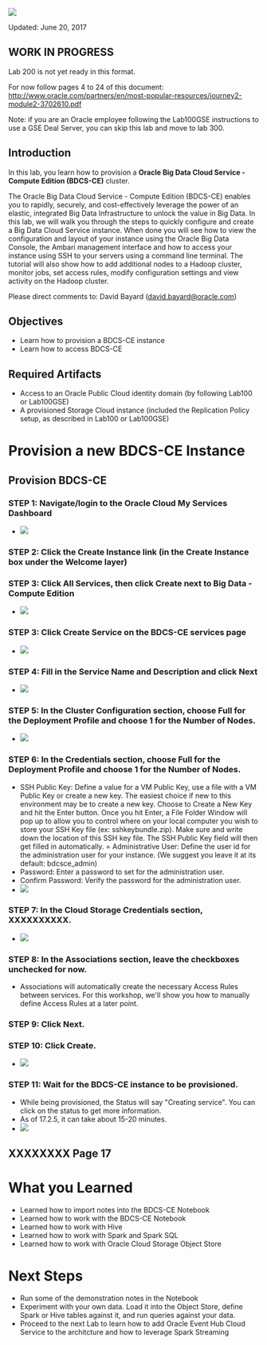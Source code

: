 ![](images/200/200.JPG)  

Updated: June 20, 2017

## WORK IN PROGRESS

Lab 200 is not yet ready in this format.

For now follow pages 4 to 24 of this document: http://www.oracle.com/partners/en/most-popular-resources/journey2-module2-3702610.pdf

Note: if you are an Oracle employee following the Lab100GSE instructions to use a GSE Deal Server, you can skip this lab and move to lab 300.


## Introduction

In this lab, you learn how to provision a **Oracle Big Data Cloud Service - Compute Edition (BDCS-CE)** cluster.  

The Oracle Big Data Cloud Service - Compute Edition (BDCS-CE) enables you to rapidly, securely, and cost-effectively leverage the power of an elastic, integrated Big Data Infrastructure to unlock the value in Big Data.   In this lab, we will walk you through the steps to quickly configure and create a Big Data Cloud Service instance.  When done you will see how to view the configuration and layout of your instance using the Oracle Big Data Console, the Ambari management interface and how to access your instance using SSH to your servers using a command line terminal.  The tutorial will also show how to add additional nodes to a Hadoop cluster, monitor jobs, set access rules, modify configuration settings and view activity on the Hadoop cluster.  


Please direct comments to: David Bayard (david.bayard@oracle.com)

## Objectives

- Learn how to provision a BDCS-CE instance
- Learn how to access BDCS-CE

## Required Artifacts

- Access to an Oracle Public Cloud identity domain (by following Lab100 or Lab100GSE)
- A provisioned Storage Cloud instance (included the Replication Policy setup, as described in Lab100 or Lab100GSE)

# Provision a new BDCS-CE Instance

## Provision BDCS-CE

### **STEP 1**: Navigate/login to the Oracle Cloud My Services Dashboard  

- ![](images/300/snap0011988.jpg) 

### **STEP 2**: Click the Create Instance link (in the Create Instance box under the Welcome layer)

### **STEP 3**: Click All Services, then click Create next to Big Data - Compute Edition

- ![](images/200/DashboardCreate.gif)  

### **STEP 3**: Click Create Service on the BDCS-CE services page

- ![](images/200/snap0012020.jpg)  

### **STEP 4**: Fill in the Service Name and Description and click Next

- ![](images/200/snap0012021.jpg)  

### **STEP 5**: In the Cluster Configuration section, choose **Full** for the Deployment Profile and choose **1** for the Number of Nodes.

- ![](images/200/BDCScreate1.gif)  


### **STEP 6**: In the Credentials section, choose **Full** for the Deployment Profile and choose **1** for the Number of Nodes.

- SSH Public Key: Define a value for a VM Public Key, use a file with a VM Public Key or create a new key. The easiest choice if new to this environment may be to create a new key. Choose to Create a New Key and hit the Enter button.   Once you hit Enter, a File Folder Window will pop up to allow you to control where on your local computer you wish to store your SSH Key file (ex: sshkeybundle.zip).  Make sure and write down the location of this SSH key file.   The SSH Public Key field will then get filled in automatically.
= Administrative User: Define the user id for the administration user for your instance. (We suggest you leave it at its default: bdcsce_admin)
- Password: Enter a password to set for the administration user.
- Confirm Password: Verify the password for the administration user.
- ![](images/200/BDCScreate2.gif)  

### **STEP 7**: In the Cloud Storage Credentials section, XXXXXXXXXX.

- ![](images/200/BDCScreate3.gif)  

### **STEP 8**: In the Associations section, leave the checkboxes unchecked for now.

- Associations will automatically create the necessary Access Rules between services.  For this workshop, we'll show you how to manually define Access Rules at a later point.

### **STEP 9**: Click Next.

### **STEP 10**: Click Create.

- ![](images/200/snap0012022.jpg)  

### **STEP 11**: Wait for the BDCS-CE instance to be provisioned.

- While being provisioned, the Status will say "Creating service".  You can click on the status to get more information.
- As of 17.2.5, it can take about 15-20 minutes.
- ![](images/200/snap0012023.jpg)  


## XXXXXXXX  Page 17



# What you Learned

- Learned how to import notes into the BDCS-CE Notebook
- Learned how to work with the BDCS-CE Notebook
- Learned how to work with Hive
- Learned how to work with Spark and Spark SQL
- Learned how to work with Oracle Cloud Storage Object Store

# Next Steps

- Run some of the demonstration notes in the Notebook
- Experiment with your own data.  Load it into the Object Store, define Spark or Hive tables against it, and run queries against your data.
- Proceed to the next Lab to learn how to add Oracle Event Hub Cloud Service to the architcture and how to leverage Spark Streaming